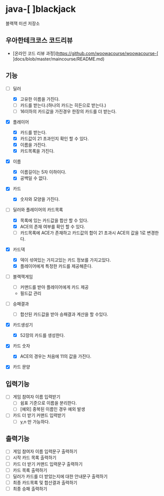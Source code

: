 # java-[ ]blackjack

블랙잭 미션 저장소

## 우아한테크코스 코드리뷰

- [온라인 코드 리뷰 과정](https://github.com/woowacourse/woowacourse-[ ]docs/blob/master/maincourse/README.md)

## 기능

-[ ] 딜러
  -[x] 고유한 이름을 가진다.
  -[ ] 카드를 받는다.(하나의 카드는 히든으로 받는다.)
  -[ ] 16이하의 카드값을 가진경우 한장의 카드를 더 받는다.
  
-[x] 플레이어
  -[x] 카드를 받는다.
  -[x] 카드값이 21 초과인지 확인 할 수 있다.
  -[x] 이름을 가진다.
  -[x] 카드목록을 가진다.

-[x] 이름
  - [x] 이름길이는 5자 이하이다.
  - [x] 공백일 수 없다.
  
-[x] 카드
  -[x] 숫자와 모양을 가진다.

-[ ] 딜러와 플레이어의 카드목록
  -[x] 목록에 있는 카드값을 합산 할 수 있다.
  -[x] ACE의 존재 여부를 확인 할 수 있다.
  -[ ] 카드목록에 ACE가 존재하고 카드값의 합이 21 초과시 ACE의 값을 1로 변경한다.

-[x] 카드덱
  -[x] 덱이 섞여있는 가지고있는 카드 정보를 가지고있다.
  -[x] 플레이어에게 특정한 카드를 제공해준다.

-[ ] 블랙잭게임
  -[ ] 커맨드를 받아 플레이어에게 카드 제공
  - 필드값 관리

-[ ] 승패결과
  -[ ] 합산된 카드값을 받아 승패결과 계산을 할 수있다.  

-[x] 카드생성기
  -[x] 52장의 카드를 생성한다.

-[x] 카드 숫자 
  - [x] ACE의 경우는 처음에 11의 값을 가진다.

-[x] 카드 문양

## 입력기능
-[ ] 게임 참여자 이름 입력받기
  -[ ] 쉼표 기준으로 이름을 분리한다.
  -[ ] [예외] 중복된 이름인 경우 예외 발생

-[ ] 카드 더 받기 커맨드 입력받기
  -[ ] y,n 만 가능하다.

## 출력기능 
-[ ] 게임 참여자 이름 입력문구 출력하기
-[ ] 시작 카드 목록 출력하기
-[ ] 카드 더 받기 커맨드 입력문구 출력하기
-[ ] 카드 목록 출력하기
-[ ] 딜러가 카드를 더 받았는지에 대한 안내문구 출력하기
-[ ] 최종 카드목록 및 합산결과 출력하기
-[ ] 최종 승패 출력하기
